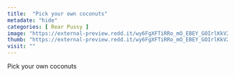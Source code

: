 ```yaml
---
title:  "Pick your own coconuts"
metadate: "hide"
categories: [ Rear Pussy ]
image: "https://external-preview.redd.it/wy6FgXFTiRRo_mO_EBEY_GOIrlKkV2nzo6wjd7860Y0.png?auto=webp&s=f079d261602b606dbb53169160d38543a6f34d6c"
thumb: "https://external-preview.redd.it/wy6FgXFTiRRo_mO_EBEY_GOIrlKkV2nzo6wjd7860Y0.png?width=320&crop=smart&auto=webp&s=009b95f9239b0e951f38d4a897d06722a70ea0b7"
visit: ""
---
```

Pick your own coconuts
